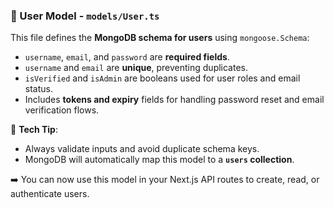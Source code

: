 ### 🧩 User Model - `models/User.ts`

This file defines the **MongoDB schema for users** using `mongoose.Schema`:

- `username`, `email`, and `password` are **required fields**.
- `username` and `email` are **unique**, preventing duplicates.
- `isVerified` and `isAdmin` are booleans used for user roles and email status.
- Includes **tokens and expiry** fields for handling password reset and email verification flows.

📌 **Tech Tip**:
- Always validate inputs and avoid duplicate schema keys.
- MongoDB will automatically map this model to a **`users` collection**.

➡️ You can now use this model in your Next.js API routes to create, read, or authenticate users.
